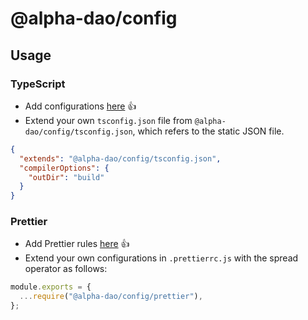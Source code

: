 # @alpha-dao/config

## Usage

### TypeScript

- Add configurations [here](https://github.com/alpha-dao/config/blob/main/tsconfig.json) 👍
- Extend your own `tsconfig.json` file from `@alpha-dao/config/tsconfig.json`, which refers to the static JSON file.

```json
{
  "extends": "@alpha-dao/config/tsconfig.json",
  "compilerOptions": {
    "outDir": "build"
  }
}
```

### Prettier

- Add Prettier rules [here](https://github.com/alpha-dao/config/blob/main/prettier.js) 👍
- Extend your own configurations in `.prettierrc.js` with the spread operator as follows:

```js
module.exports = {
  ...require("@alpha-dao/config/prettier"),
};
```

